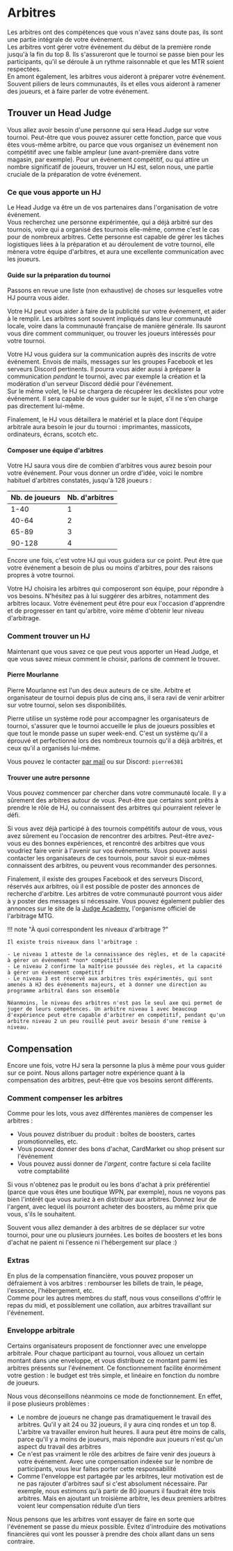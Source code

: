# Arbitres

Les arbitres ont des compétences que vous n'avez sans doute pas, ils sont une partie intégrale de votre événement.  
Les arbitres vont gérer votre événement du début de la première ronde jusqu'à la fin du top 8. Ils s'assureront que le tournoi se passe bien pour les participants, qu'il se déroule à un rythme raisonnable et que les MTR soient respectées.  
En amont également, les arbitres vous aideront à préparer votre événement. Souvent piliers de leurs communautés, ils et elles vous aideront à ramener des joueurs, et à faire parler de votre événement.


## Trouver un Head Judge

Vous allez avoir besoin d'une personne qui sera Head Judge sur votre tournoi. Peut-être que vous pouvez assurer cette fonction, parce que vous êtes vous-même arbitre, ou parce que vous organisez un événement non compétitif avec une faible ampleur (une avant-première dans votre magasin, par exemple). Pour un événement compétitif, ou qui attire un nombre significatif de joueurs, trouver un HJ est, selon nous, une partie cruciale de la préparation de votre événement.


### Ce que vous apporte un HJ

Le Head Judge va être un de vos partenaires dans l'organisation de votre événement.  
Vous recherchez une personne expérimentée, qui a déjà arbitré sur des tournois, voire qui a organisé des tournois elle-même, comme c'est le cas pour de nombreux arbitres. Cette personne est capable de gérer les tâches logistiques liées à la préparation et au déroulement de votre tournoi, elle mènera votre équipe d'arbitres, et aura une excellente communication avec les joueurs.


#### Guide sur la préparation du tournoi

Passons en revue une liste (non exhaustive) de choses sur lesquelles votre HJ pourra vous aider.

Votre HJ peut vous aider à faire de la publicité sur votre événement, et aider à le remplir. Les arbitres sont souvent impliqués dans leur communauté locale, voire dans la communauté française de manière générale. Ils sauront vous dire comment communiquer, ou trouver les joueurs intéressés pour votre tournoi.

Votre HJ vous guidera sur la communication auprès des inscrits de votre événement. Envois de mails, messages sur les groupes Facebook et les serveurs Discord pertinents. Il pourra vous aider aussi à préparer la communication *pendant* le tournoi, avec par exemple la création et la modération d'un serveur Discord dédié pour l'événement.  
Sur le même volet, le HJ se chargera de récupérer les decklistes pour votre événement. Il sera capable de vous guider sur le sujet, s'il ne s'en charge pas directement lui-même.

Finalement, le HJ vous détaillera le matériel et la place dont l'équipe arbitrale aura besoin le jour du tournoi : imprimantes, massicots, ordinateurs, écrans, scotch etc.


#### Composer une équipe d'arbitres

Votre HJ saura vous dire de combien d'arbitres vous aurez besoin pour votre événement. Pour vous donner un ordre d'idée, voici le nombre habituel d'arbitres constatés, jusqu'à 128 joueurs :

| Nb. de joueurs | Nb. d'arbitres |
| - | - |
| 1-40 | 1 |
| 40-64 | 2 |
| 65-89 | 3 |
| 90-128 | 4 |

Encore une fois, c'est votre HJ qui vous guidera sur ce point. Peut être que votre événement a besoin de plus ou moins d'arbitres, pour des raisons propres à votre tournoi.

Votre HJ choisira les arbitres qui composeront son équipe, pour répondre à vos besoins. N'hésitez pas à lui suggérer des arbitres, notamment des arbitres locaux. Votre événement peut être pour eux l'occasion d'apprendre et de progresser en tant qu'arbitre, voire même d'obtenir leur niveau d'arbitrage.


### Comment trouver un HJ

Maintenant que vous savez ce que peut vous apporter un Head Judge, et que vous savez mieux comment le choisir, parlons de comment le trouver.

#### Pierre Mourlanne

Pierre Mourlanne est l'un des deux auteurs de ce site. Arbitre et organisateur de tournoi depuis plus de cinq ans, il sera ravi de venir arbitrer sur votre tournoi, selon ses disponibilités.

Pierre utilise un système rodé pour accompagner les organisateurs de tournoi, s'assurer que le tournoi accueille le plus de joueurs possibles et que tout le monde passe un super week-end. C'est un système qu'il a éprouvé et perfectionné lors des nombreux tournois qu'il a déjà arbitrés, et ceux qu'il a organisés lui-même.

Vous pouvez le contacter [par mail](mailto:pmourlanne@gmail.com) ou sur Discord: `pierre6381`

#### Trouver une autre personne

Vous pouvez commencer par chercher dans votre communauté locale. Il y a sûrement des arbitres autour de vous. Peut-être que certains sont prêts à prendre le rôle de HJ, ou connaissent des arbitres qui pourraient relever le défi.

Si vous avez déjà participé à des tournois compétitifs autour de vous, vous avez sûrement eu l'occasion de rencontrer des arbitres. Peut-être avez-vous eu des bonnes expériences, et rencontré des arbitres que vous voudriez faire venir à l'avenir sur vos événements. Vous pouvez aussi contacter les organisateurs de ces tournois, pour savoir si eux-mêmes connaissent des arbitres, ou peuvent vous recommander des personnes.

Finalement, il existe des groupes Facebook et des serveurs Discord, réservés aux arbitres, où il est possible de poster des annonces de recherche d'arbitre. Les arbitres de votre communauté pourront vous aider à y poster des messages si nécessaire. Vous pouvez également publier des annonces sur le site de la [Judge Academy](https://judgeacademy.com/), l'organisme officiel de l'arbitrage MTG.


!!! note "À quoi correspondent les niveaux d'arbitrage ?"

    Il existe trois niveaux dans l'arbitrage :

    - Le niveau 1 atteste de la connaissance des règles, et de la capacité à gérer un événement *non* compétitif
    - Le niveau 2 confirme la maîtrise poussée des règles, et la capacité à gérer un événement compétitif
    - Le niveau 3 est réservé aux arbitres très expérimentés, qui sont amenés à HJ des événements majeurs, et à donner une direction au programme arbitral dans son ensemble

    Néanmoins, le niveau des arbitres n'est pas le seul axe qui permet de juger de leurs compétences. Un arbitre niveau 1 avec beaucoup d'expérience peut etre capable d'arbitrer en compétitif, pendant qu'un arbitre niveau 2 un peu rouillé peut avoir besoin d'une remise à niveau.


## Compensation

Encore une fois, votre HJ sera la personne la plus à même pour vous guider sur ce point. Nous allons partager notre expérience quant à la compensation des arbitres, peut-être que vos besoins seront différents.


### Comment compenser les arbitres

Comme pour les lots, vous avez différentes manières de compenser les arbitres :

- Vous pouvez distribuer du produit : boîtes de boosters, cartes promotionnelles, etc.
- Vous pouvez donner des bons d'achat, CardMarket ou shop présent sur l'événement
- Vous pouvez aussi donner de *l'argent*, contre facture si cela facilite votre comptabilité

Si vous n'obtenez pas le produit ou les bons d'achat à prix préférentiel (parce que vous êtes une boutique WPN, par exemple), nous ne voyons pas bien l'intérêt que vous auriez à en distribuer aux arbitres. Donnez leur de l'argent, avec lequel ils pourront acheter des boosters, au même prix que vous, s'ils le souhaitent.

Souvent vous allez demander à des arbitres de se déplacer sur votre tournoi, pour une ou plusieurs journées. Les boites de boosters et les bons d'achat ne paient ni l'essence ni l'hébergement sur place :)


### Extras

En plus de la compensation financière, vous pouvez proposer un défraiement à vos arbitres : rembourser les billets de train, le péage, l'essence, l'hébergement, etc.  
Comme pour les autres membres du staff, nous vous conseillons d'offrir le repas du midi, et possiblement une collation, aux arbitres travaillant sur l'événement.


### Enveloppe arbitrale

Certains organisateurs proposent de fonctionner avec une enveloppe arbitrale. Pour chaque participant au tournoi, vous allouez un certain montant dans une enveloppe, et vous distribuez ce montant parmi les arbitres présents sur l'événement. Ce fonctionnement facilite énormément votre gestion : le budget est très simple, et linéaire en fonction du nombre de joueurs.

Nous vous déconseillons néanmoins ce mode de fonctionnement. En effet, il pose plusieurs problèmes :

- Le nombre de joueurs ne change pas dramatiquement le travail des arbitres. Qu'il y ait 24 ou 32 joueurs, il y aura cinq rondes et un top 8. L'arbitre va travailler environ huit heures. Il aura peut être moins de calls, parce qu'il y a moins de joueurs, mais répondre aux joueurs n'est qu'un aspect du travail des arbitres
- Ce n'est pas vraiment le rôle des arbitres de faire venir des joueurs à votre événement. Avec une compensation indexée sur le nombre de participants, vous leur faites porter cette responsabilité
- Comme l'enveloppe est partagée par les arbitres, leur motivation est de ne pas rajouter d'arbitres sauf si c'est absolument nécessaire. Par exemple, nous estimons qu'à partir de 80 joueurs il faudrait être trois arbitres. Mais en ajoutant un troisième arbitre, les deux premiers arbitres voient leur compensation réduite d’un tiers

Nous pensons que les arbitres vont essayer de faire en sorte que l'événement se passe du mieux possible. Évitez d'introduire des motivations financières qui vont les pousser à prendre des choix allant dans un sens contraire.
